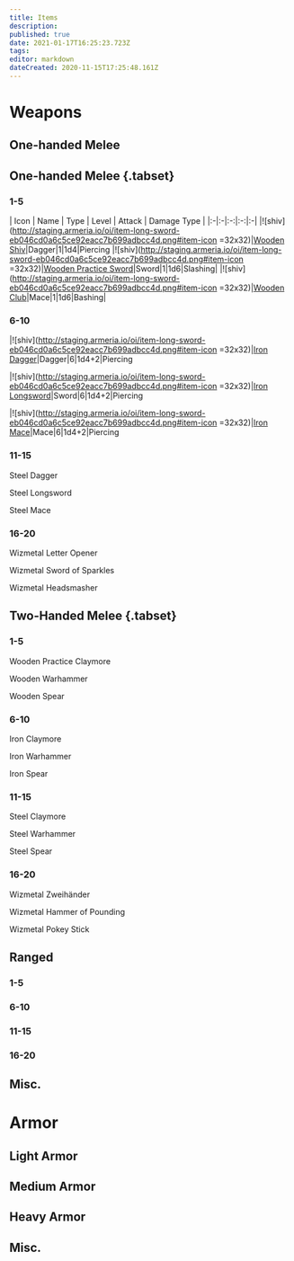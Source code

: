 ```yaml
---
title: Items
description: 
published: true
date: 2021-01-17T16:25:23.723Z
tags: 
editor: markdown
dateCreated: 2020-11-15T17:25:48.161Z
---
```


# Weapons
## One-handed Melee
## One-handed Melee {.tabset}
### 1-5
| Icon | Name | Type | Level | Attack | Damage Type |
|:-|:-|:-:|:-:|:-|
|![shiv](http://staging.armeria.io/oi/item-long-sword-eb046cd0a6c5ce92eacc7b699adbcc4d.png#item-icon =32x32)|[Wooden Shiv](/items/wooden-shiv)|Dagger|1|1d4|Piercing
|![shiv](http://staging.armeria.io/oi/item-long-sword-eb046cd0a6c5ce92eacc7b699adbcc4d.png#item-icon =32x32)|[Wooden Practice Sword](/items/wooden-practice-sword)|Sword|1|1d6|Slashing|
|![shiv](http://staging.armeria.io/oi/item-long-sword-eb046cd0a6c5ce92eacc7b699adbcc4d.png#item-icon =32x32)|[Wooden Club](/items/wooden-club)|Mace|1|1d6|Bashing|

### 6-10

|![shiv](http://staging.armeria.io/oi/item-long-sword-eb046cd0a6c5ce92eacc7b699adbcc4d.png#item-icon =32x32)|[Iron Dagger](/items/iron-dagger)|Dagger|6|1d4+2|Piercing

|![shiv](http://staging.armeria.io/oi/item-long-sword-eb046cd0a6c5ce92eacc7b699adbcc4d.png#item-icon =32x32)|[Iron Longsword](/items/iron-longsword)|Sword|6|1d4+2|Piercing

|![shiv](http://staging.armeria.io/oi/item-long-sword-eb046cd0a6c5ce92eacc7b699adbcc4d.png#item-icon =32x32)|[Iron Mace](/items/iron-mace)|Mace|6|1d4+2|Piercing

### 11-15

Steel Dagger

Steel Longsword

Steel Mace

### 16-20

Wizmetal Letter Opener

Wizmetal Sword of Sparkles

Wizmetal Headsmasher

## Two-Handed Melee {.tabset}

### 1-5

Wooden Practice Claymore

Wooden Warhammer

Wooden Spear

### 6-10

Iron Claymore

Iron Warhammer

Iron Spear

### 11-15

Steel Claymore

Steel Warhammer

Steel Spear

### 16-20

Wizmetal Zweihänder

Wizmetal Hammer of Pounding

Wizmetal Pokey Stick

## Ranged

### 1-5

### 6-10

### 11-15

### 16-20

## Misc.

# Armor

## Light Armor

## Medium Armor

## Heavy Armor

## Misc.